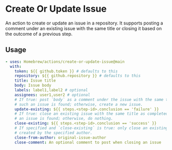 # Create Or Update Issue

An action to create or update an issue in a repository.
It supports posting a comment under an existing issue with the same title or
closing it based on the outcome of a previous step.

## Usage

```yaml
- uses: Homebrew/actions/create-or-update-issue@main
  with:
    token: ${{ github.token }} # defaults to this
    repository: ${{ github.repository }} # defaults to this
    title: Issue title
    body: Issue body
    labels: label1,label2 # optional
    assignees: user1,user2 # optional
    # If true: post `body` as a comment under the issue with the same title, if
    # such an issue is found; otherwise, create a new issue.
    update-existing: ${{ steps.<step-id>.conclusion == 'failure' }}
    # If true: close an existing issue with the same title as completed, if such
    # an issue is found; otherwise, do nothing.
    close-existing: ${{ steps.<step-id>.conclusion == 'success' }}
    # If specified and `close-existing` is true: only close an existing issue
    # created by the specified author.
    close-from-author: original-issue-author
    close-comment: An optional comment to post when closing an issue
```
